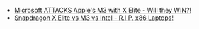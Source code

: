 - [Microsoft ATTACKS Apple's M3 with X Elite - Will they WIN?!](https://youtu.be/SFPyv8kzmFk)
- [Snapdragon X Elite vs M3 vs Intel - R.I.P. x86 Laptops!](https://youtu.be/8FrNBsXtrsA)
